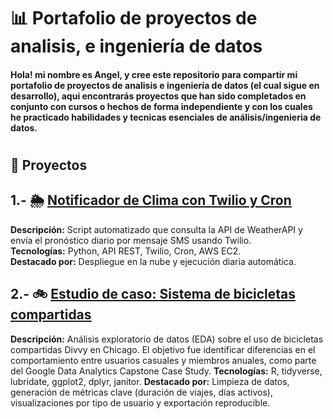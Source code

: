 # 📊 Portafolio de proyectos de analisis, e ingeniería de datos
#### Hola! mi nombre es Angel, y cree este repositorio para compartir mi portafolio de proyectos de analisis e ingeniería de datos (el cual sigue en desarrollo), aqui encontrarás proyectos que han sido completados en conjunto con cursos o hechos de forma independiente y con los cuales he practicado habilidades y tecnicas esenciales de análisis/ingenieria de datos.
#
## 📁 Proyectos
## 1.- 🌦️ [Notificador de Clima con Twilio y Cron](https://github.com/LangelCr/proyecto_clima)
**Descripción:** Script automatizado que consulta la API de WeatherAPI y envía el pronóstico diario por mensaje SMS usando Twilio.  
**Tecnologías:** Python, API REST, Twilio, Cron, AWS EC2.  
**Destacado por:** Despliegue en la nube y ejecución diaria automática.

## 2.- 🚲 [Estudio de caso: Sistema de bicicletas compartidas](https://github.com/LangelCr/Caso_de_Estudio_Cyclistic) 
**Descripción:** Análisis exploratorio de datos (EDA) sobre el uso de bicicletas compartidas Divvy en Chicago. El objetivo fue identificar diferencias en el comportamiento entre usuarios casuales y miembros anuales, como parte del Google Data Analytics Capstone Case Study.
**Tecnologías:** R, tidyverse, lubridate, ggplot2, dplyr, janitor.
**Destacado por:** Limpieza de datos, generación de métricas clave (duración de viajes, días activos), visualizaciones por tipo de usuario y exportación reproducible.
